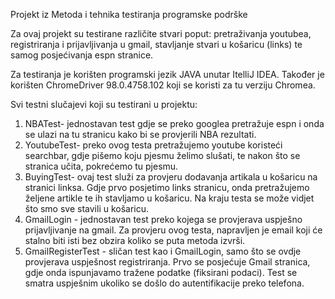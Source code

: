 Projekt iz Metoda i tehnika testiranja programske podrške

Za ovaj projekt su testirane različite stvari poput: pretraživanja youtubea, registriranja i prijavljivanja u gmail, stavljanje stvari u košaricu (links) te samog posjećivanja espn stranice.

Za testiranja je korišten programski jezik JAVA unutar ItelliJ IDEA. Također je korišten ChromeDriver 98.0.4758.102 koji se koristi za tu verziju Chromea.

Svi testni slučajevi koji su testirani u projektu:

1. NBATest- jednostavan test gdje se preko googlea pretražuje espn i onda se ulazi na tu stranicu kako bi se provjerili NBA rezultati.
2. YoutubeTest- preko ovog testa pretražujemo youtube koristeći searchbar, gdje pišemo koju pjesmu želimo slušati, te nakon što se stranica učita, pokrećemo tu pjesmu.
3. BuyingTest- ovaj test služi za provjeru dodavanja artikala u košaricu na stranici linksa. Gdje prvo posjetimo links stranicu, onda pretražujemo željene artikle te ih stavljamo u košaricu. Na kraju testa se može vidjet što smo sve stavili u košaricu.
4. GmailLogin - jednostavan test preko kojega se provjerava uspješno prijavljivanje na gmail. Za provjeru ovog testa, napravljen je email koji će stalno biti isti bez obzira koliko se puta metoda izvrši.
5. GmailRegisterTest - sličan test kao i GmailLogin, samo što se ovdje provjerava uspješnost registriranja. Prvo se posjećuje Gmail stranica, gdje onda ispunjavamo tražene podatke (fiksirani podaci). Test se smatra uspješnim ukoliko se došlo do autentifikacije preko telefona. 